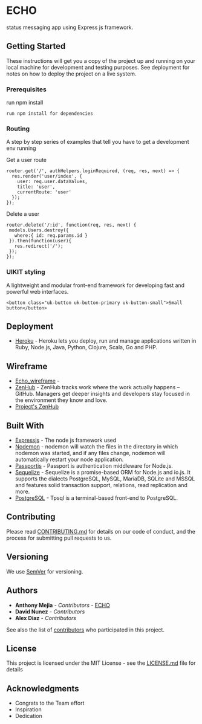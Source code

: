 # ECHO

status messaging app using Express js framework.

## Getting Started

These instructions will get you a copy of the project up and running on your local machine for development and testing purposes. See deployment for notes on how to deploy the project on a live system.

### Prerequisites

run npm install 

```
run npm install for dependencies
```

### Routing

A step by step series of examples that tell you have to get a development env running

Get a user route

```
router.get('/', authHelpers.loginRequired, (req, res, next) => {
  res.render('user/index', {
    user: req.user.dataValues,
    title: 'user',
    currentRoute: 'user'
  });
});
```

Delete a user

```
router.delete('/:id', function(req, res, next) {
 models.Users.destroy({
   where:{ id: req.params.id }
 }).then(function(user){
   res.redirect('/');
 });
});
```


### UIKIT styling

A lightweight and modular front-end framework
for developing fast and powerful web interfaces.

```
<button class="uk-button uk-button-primary uk-button-small">Small button</button>
```

## Deployment

* [Heroku](https://devcenter.heroku.com/) - Heroku lets you deploy, run and manage applications written in Ruby, Node.js, Java, Python, Clojure, Scala, Go and PHP.

## Wireframe

* [Echo_wireframe](https://github.com/ant-mejia/echo/blob/reply/public/Echo%20App.pdf) -
* [ZenHub](https://www.zenhub.com/) - ZenHub tracks work where the work actually happens – GitHub. Managers get deeper insights and developers stay focused in the environment they know and love.
* [Project's ZenHub](https://github.com/ant-mejia/echo/blob/master/views/user/edit.ejs#boards)


## Built With

* [Expressjs](http://expressjs.com/) - The node js framework used
* [Nodemon](https://nodemon.io/) - nodemon will watch the files in the directory in which nodemon was started, and if any files change, nodemon will automatically restart your node application.
* [Passportjs](http://passportjs.org/) - Passport is authentication middleware for Node.js.
* [Sequelize](http://docs.sequelizejs.com/en/v3/) - Sequelize is a promise-based ORM for Node.js and io.js. It supports the dialects PostgreSQL, MySQL, MariaDB, SQLite and MSSQL and features solid transaction support, relations, read replication and more.
* [PostgreSQL](https://www.postgresql.org/docs/9.6/static/app-psql.html) - Tpsql is a terminal-based front-end to PostgreSQL.

## Contributing

Please read [CONTRIBUTING.md](https://gist.github.com/PurpleBooth/b24679402957c63ec426) for details on our code of conduct, and the process for submitting pull requests to us.

## Versioning

We use [SemVer](http://semver.org/) for versioning.  

## Authors

* **Anthony Mejia** - *Contributors* - [ECHO](https://github.com/ant-mejia/echo/tree/master)
* **David Nunez** - *Contributors*
* **Alex Diaz** - *Contributors*

See also the list of [contributors](https://github.com/ant-mejia/echo/graphs/contributors) who participated in this project.

## License

This project is licensed under the MIT License - see the [LICENSE.md](LICENSE.md) file for details

## Acknowledgments

* Congrats to the Team effort
* Inspiration
* Dedication
